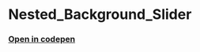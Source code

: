# Nested_Background_Slider
### <a href="https://codepen.io/Sedat35/pen/dyqbzpa">Open in codepen</a>
